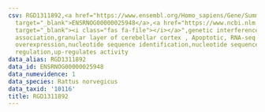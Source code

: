 ```yaml
---
csv: RGD1311892,<a href="https://www.ensembl.org/Homo_sapiens/Gene/Summary?db=core;g=ENSRNOG00000025948"
  target="_blank">ENSRNOG00000025948</a>,<a href="https://www.ncbi.nlm.nih.gov/pubmed/30467350"
  target="_blank"><i class="fas fa-file"></i></a>",genetic interference,functional
  association,granular layer of cerebellar cortex , Apoptotic, RNA-seq assay, hsf-1
  overexpression,nucleotide sequence identification,nucleotide sequence identification,transcriptional
  regulation,up-regulates activity
data_alias: RGD1311892
data_id: ENSRNOG00000025948
data_numevidence: 1
data_species: Rattus norvegicus
data_taxid: '10116'
title: RGD1311892
---
```


